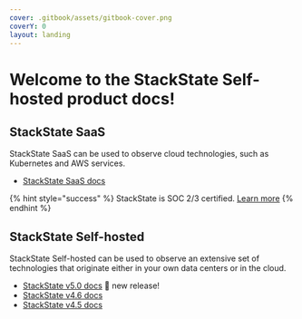 ```yaml
---
cover: .gitbook/assets/gitbook-cover.png
coverY: 0
layout: landing
---
```


# Welcome to the StackState Self-hosted product docs!


## StackState SaaS

StackState SaaS can be used to observe cloud technologies, such as Kubernetes and AWS services. 

* [StackState SaaS docs](https://docs.stackstate.com/v/stackstate-saas/)

{% hint style="success" %}
StackState is SOC 2/3 certified. [Learn more](link.com)
{% endhint %}

## StackState Self-hosted

StackState Self-hosted can be used to observe an extensive set of technologies that originate either in your own data centers or in the cloud.

* [StackState v5.0 docs](https://docs.stackstate.com/v/5.0/) 🚀 new release!
* [StackState v4.6 docs](https://docs.stackstate.com/v/4.6/)
* [StackState v4.5 docs](https://docs.stackstate.com/v/4.5/)
